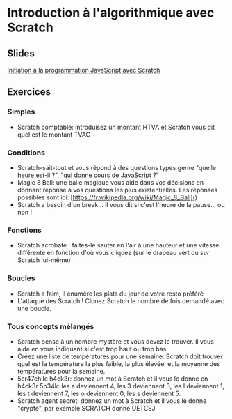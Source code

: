 # Introduction à l'algorithmique avec Scratch #

## Slides ##

[Initiation à la programmation JavaScript avec Scratch](http://slides.com/nbauwens/initiation-a-la-programmation#)

## Exercices ##

### Simples ###

- Scratch comptable: introduisez un montant HTVA et Scratch vous dit quel est le montant TVAC

### Conditions ###

- Scratch-sait-tout et vous répond à des questions types genre "quelle heure est-il ?", "qui donne cours de JavaScript ?"
- Magic 8 Ball: une balle magique vous aide dans vos décisions en donnant réponse à vos questions les plus existentielles. Les réponses possibles sont ici: [https://fr.wikipedia.org/wiki/Magic_8_Ball]()
- Scratch a besoin d'un break... il vous dit si c'est l'heure de la pause... ou non !

### Fonctions ###

- Scratch acrobate : faites-le sauter en l'air à une hauteur et une vitesse différente en fonction d'où vous cliquez (sur le drapeau vert ou *sur* Scratch lui-même)

### Boucles ###

- Scratch a faim, il énumère les plats du jour de votre resto préféré
- L'attaque des Scratch ! Clonez Scratch le nombre de fois demandé avec une boucle.

### Tous concepts mélangés ###

- Scratch pense à un nombre mystère et vous devez le trouver. Il vous aide en vous indiquant si c'est trop haut ou trop bas.
- Créez une liste de températures pour une semaine: Scratch doit trouver quel est la température la plus faible, la plus élevée, et la moyenne des températures pour la semaine.  
- 5cr47ch le h4ck3r: donnez un mot à Scratch et il vous le donne en h4ck3r 5p34k: les a deviennent 4, les 3 deviennent 3, les l deviennent 1, les t deviennent 7, les o deviennent 0, les s deviennent 5.
- Scratch agent secret: donnez un mot à Scratch et il vous le donne "crypté", par exemple SCRATCH donne UETCEJ

